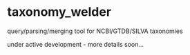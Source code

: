 # taxonomy_welder

query/parsing/merging tool for NCBI/GTDB/SILVA taxonomies

under active development - more details soon...